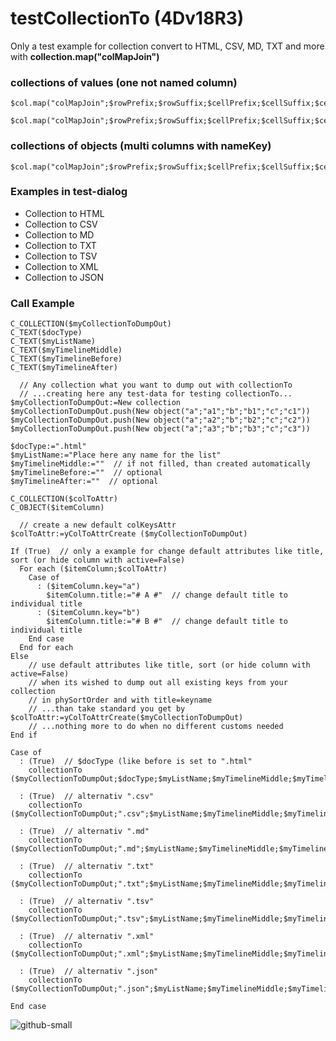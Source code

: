 # testCollectionTo (4Dv18R3)
Only a test example for collection convert to HTML, CSV, MD, TXT and more with **collection.map("colMapJoin")**

### collections of values (one not named column)
```4d
$col.map("colMapJoin";$rowPrefix;$rowSuffix;$cellPrefix;$cellSuffix;$cellSeparator;$colReplace)
```
```4d
$col.map("colMapJoin";$rowPrefix;$rowSuffix;$cellPrefix;$cellSuffix;$cellSeparator)
```

### collections of objects (multi columns with nameKey)
```4d
$col.map("colMapJoin";$rowPrefix;$rowSuffix;$cellPrefix;$cellSuffix;$cellSeparator;$colReplace;$colKeys)
```

### Examples in test-dialog
- Collection to HTML
- Collection to CSV
- Collection to MD
- Collection to TXT
- Collection to TSV
- Collection to XML
- Collection to JSON

### Call Example
```4d
C_COLLECTION($myCollectionToDumpOut)
C_TEXT($docType)
C_TEXT($myListName)
C_TEXT($myTimelineMiddle)
C_TEXT($myTimelineBefore)
C_TEXT($myTimelineAfter)

  // Any collection what you want to dump out with collectionTo
  // ...creating here any test-data for testing collectionTo...
$myCollectionToDumpOut:=New collection
$myCollectionToDumpOut.push(New object("a";"a1";"b";"b1";"c";"c1"))
$myCollectionToDumpOut.push(New object("a";"a2";"b";"b2";"c";"c2"))
$myCollectionToDumpOut.push(New object("a";"a3";"b";"b3";"c";"c3"))

$docType:=".html"
$myListName:="Place here any name for the list"
$myTimelineMiddle:=""  // if not filled, than created automatically
$myTimelineBefore:=""  // optional
$myTimelineAfter:=""  // optional

C_COLLECTION($colToAttr)
C_OBJECT($itemColumn)

  // create a new default colKeysAttr
$colToAttr:=yColToAttrCreate ($myCollectionToDumpOut)

If (True)  // only a example for change default attributes like title, sort (or hide column with active=False)
  For each ($itemColumn;$colToAttr)
    Case of 
      : ($itemColumn.key="a")
        $itemColumn.title:="# A #"  // change default title to individual title
      : ($itemColumn.key="b")
        $itemColumn.title:="# B #"  // change default title to individual title
    End case 
  End for each 
Else 
    // use default attributes like title, sort (or hide column with active=False)
    // when its wished to dump out all existing keys from your collection
    // in phySortOrder and with title=keyname
    // ...than take standard you get by $colToAttr:=yColToAttrCreate($myCollectionToDumpOut)
    // ...nothing more to do when no different customs needed
End if 

Case of 
  : (True)  // $docType (like before is set to ".html"
    collectionTo ($myCollectionToDumpOut;$docType;$myListName;$myTimelineMiddle;$myTimelineBefore;$myTimelineAfter;$colToAttr)
    
  : (True)  // alternativ ".csv"
    collectionTo ($myCollectionToDumpOut;".csv";$myListName;$myTimelineMiddle;$myTimelineBefore;$myTimelineAfter;$colToAttr)
    
  : (True)  // alternativ ".md"
    collectionTo ($myCollectionToDumpOut;".md";$myListName;$myTimelineMiddle;$myTimelineBefore;$myTimelineAfter;$colToAttr)
    
  : (True)  // alternativ ".txt"
    collectionTo ($myCollectionToDumpOut;".txt";$myListName;$myTimelineMiddle;$myTimelineBefore;$myTimelineAfter;$colToAttr)
    
  : (True)  // alternativ ".tsv"
    collectionTo ($myCollectionToDumpOut;".tsv";$myListName;$myTimelineMiddle;$myTimelineBefore;$myTimelineAfter;$colToAttr)
    
  : (True)  // alternativ ".xml"
    collectionTo ($myCollectionToDumpOut;".xml";$myListName;$myTimelineMiddle;$myTimelineBefore;$myTimelineAfter;$colToAttr)
    
  : (True)  // alternativ ".json"
    collectionTo ($myCollectionToDumpOut;".json";$myListName;$myTimelineMiddle;$myTimelineBefore;$myTimelineAfter;$colToAttr)
    
End case
```

![github-small](https://user-images.githubusercontent.com/65073460/82457013-39efdb00-9ab5-11ea-8e59-b179a933102b.png)
